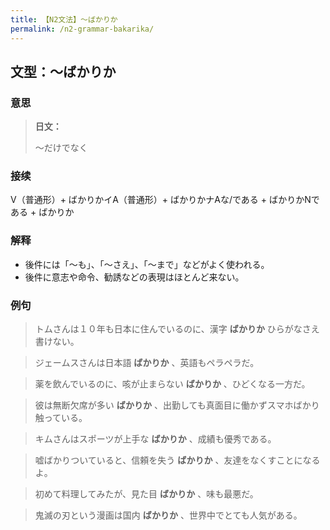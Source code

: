 ```yaml
---
title: 【N2文法】〜ばかりか
permalink: /n2-grammar-bakarika/
---
```


## 文型：〜ばかりか

### 意思

> **日文：**
> 
> 〜だけでなく


### 接续

V（普通形）+ ばかりかイA（普通形）+ ばかりかナAな/である + ばかりかNである + ばかりか

### 解释

* 後件には「〜も」、「〜さえ」、「〜まで」などがよく使われる。
* 後件に意志や命令、勧誘などの表現はほとんど来ない。

### 例句

> トムさんは１０年も日本に住んでいるのに、漢字 **ばかりか** ひらがなさえ書けない。

> ジェームスさんは日本語 **ばかりか** 、英語もペラペラだ。

> 薬を飲んでいるのに、咳が止まらない **ばかりか** 、ひどくなる一方だ。

> 彼は無断欠席が多い **ばかりか** 、出勤しても真面目に働かずスマホばかり触っている。

> キムさんはスポーツが上手な **ばかりか** 、成績も優秀である。

> 嘘ばかりついていると、信頼を失う **ばかりか** 、友達をなくすことになるよ。

> 初めて料理してみたが、見た目 **ばかりか** 、味も最悪だ。

> 鬼滅の刃という漫画は国内 **ばかりか** 、世界中でとても人気がある。

